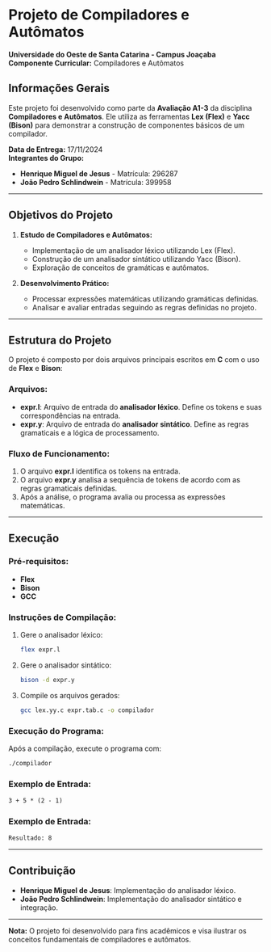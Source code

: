 
# Projeto de Compiladores e Autômatos

**Universidade do Oeste de Santa Catarina - Campus Joaçaba**  
**Componente Curricular:** Compiladores e Autômatos  

## Informações Gerais

Este projeto foi desenvolvido como parte da **Avaliação A1-3** da disciplina **Compiladores e Autômatos**. Ele utiliza as ferramentas **Lex (Flex)** e **Yacc (Bison)** para demonstrar a construção de componentes básicos de um compilador.

**Data de Entrega:** 17/11/2024  
**Integrantes do Grupo:**
- **Henrique Miguel de Jesus** - Matrícula: 296287  
- **João Pedro Schlindwein** - Matrícula: 399958  

---

## Objetivos do Projeto

1. **Estudo de Compiladores e Autômatos:**
   - Implementação de um analisador léxico utilizando Lex (Flex).
   - Construção de um analisador sintático utilizando Yacc (Bison).
   - Exploração de conceitos de gramáticas e autômatos.

2. **Desenvolvimento Prático:**
   - Processar expressões matemáticas utilizando gramáticas definidas.
   - Analisar e avaliar entradas seguindo as regras definidas no projeto.

---

## Estrutura do Projeto

O projeto é composto por dois arquivos principais escritos em **C** com o uso de **Flex** e **Bison**:

### Arquivos:
- **expr.l**: Arquivo de entrada do **analisador léxico**. Define os tokens e suas correspondências na entrada.  
- **expr.y**: Arquivo de entrada do **analisador sintático**. Define as regras gramaticais e a lógica de processamento.

### Fluxo de Funcionamento:
1. O arquivo **expr.l** identifica os tokens na entrada.
2. O arquivo **expr.y** analisa a sequência de tokens de acordo com as regras gramaticais definidas.
3. Após a análise, o programa avalia ou processa as expressões matemáticas.

---

## Execução

### Pré-requisitos:
- **Flex**
- **Bison**
- **GCC**

### Instruções de Compilação:
1. Gere o analisador léxico:
   ```bash
   flex expr.l
   ```
2. Gere o analisador sintático:
   ```bash
   bison -d expr.y
   ```
3. Compile os arquivos gerados:
   ```bash
   gcc lex.yy.c expr.tab.c -o compilador
   ```

### Execução do Programa:
Após a compilação, execute o programa com:
```bash
./compilador
```

### Exemplo de Entrada:
```txt
3 + 5 * (2 - 1)
```
### Exemplo de Entrada:
```txt
Resultado: 8
```
---

## Contribuição

- **Henrique Miguel de Jesus**: Implementação do analisador léxico.
- **João Pedro Schlindwein**: Implementação do analisador sintático e integração.

--- 

**Nota:** O projeto foi desenvolvido para fins acadêmicos e visa ilustrar os conceitos fundamentais de compiladores e autômatos.
